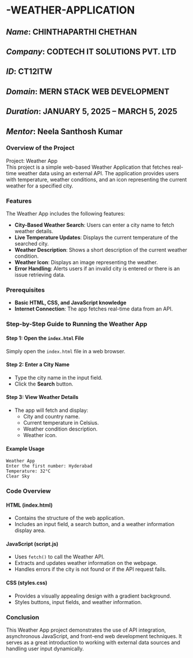 # -WEATHER-APPLICATION


##  *Name*: CHINTHAPARTHI CHETHAN  
## *Company*: CODTECH IT SOLUTIONS PVT. LTD  
## *ID*: CT12ITW  
## *Domain*: MERN STACK WEB DEVELOPMENT  
## *Duration*: JANUARY 5, 2025 – MARCH 5, 2025  
## *Mentor*: Neela Santhosh Kumar  

### Overview of the Project  
Project: Weather App  
This project is a simple web-based Weather Application that fetches real-time weather data using an external API. The application provides users with temperature, weather conditions, and an icon representing the current weather for a specified city.  

### Features  
The Weather App includes the following features:  

- **City-Based Weather Search**: Users can enter a city name to fetch weather details.  
- **Live Temperature Updates**: Displays the current temperature of the searched city.  
- **Weather Description**: Shows a short description of the current weather condition.  
- **Weather Icon**: Displays an image representing the weather.  
- **Error Handling**: Alerts users if an invalid city is entered or there is an issue retrieving data.  

### Prerequisites  
- **Basic HTML, CSS, and JavaScript knowledge**  
- **Internet Connection**: The app fetches real-time data from an API.  

### Step-by-Step Guide to Running the Weather App  
#### Step 1: Open the `index.html` File  
Simply open the `index.html` file in a web browser.  

#### Step 2: Enter a City Name  
- Type the city name in the input field.  
- Click the **Search** button.  

#### Step 3: View Weather Details  
- The app will fetch and display:  
  - City and country name.  
  - Current temperature in Celsius.  
  - Weather condition description.  
  - Weather icon.  

#### Example Usage  
```plaintext
Weather App
Enter the first number: Hyderabad
Temperature: 32°C
Clear Sky
```

### Code Overview  
#### HTML (index.html)  
- Contains the structure of the web application.  
- Includes an input field, a search button, and a weather information display area.  

#### JavaScript (script.js)  
- Uses `fetch()` to call the Weather API.  
- Extracts and updates weather information on the webpage.  
- Handles errors if the city is not found or if the API request fails.  

#### CSS (styles.css)  
- Provides a visually appealing design with a gradient background.  
- Styles buttons, input fields, and weather information.  

### Conclusion  
This Weather App project demonstrates the use of API integration, asynchronous JavaScript, and front-end web development techniques. It serves as a great introduction to working with external data sources and handling user input dynamically.  
